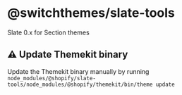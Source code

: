 # @switchthemes/slate-tools
Slate 0.x for Section themes

## ⚠️ Update Themekit binary

Update the Themekit binary manually by running `node_modules/@shopify/slate-tools/node_modules/@shopify/themekit/bin/theme update`